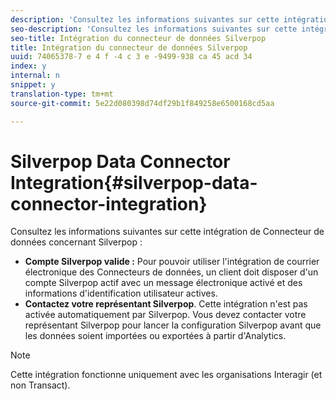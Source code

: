 ```yaml
---
description: 'Consultez les informations suivantes sur cette intégration de Connecteur de données concernant Silverpop. '
seo-description: 'Consultez les informations suivantes sur cette intégration de Connecteur de données concernant Silverpop. '
seo-title: Intégration du connecteur de données Silverpop
title: Intégration du connecteur de données Silverpop
uuid: 74065378-7 e 4 f -4 c 3 e -9499-938 ca 45 acd 34
index: y
internal: n
snippet: y
translation-type: tm+mt
source-git-commit: 5e22d080398d74df29b1f849258e6500168cd5aa

---
```



# Silverpop Data Connector Integration{#silverpop-data-connector-integration}

Consultez les informations suivantes sur cette intégration de Connecteur de données concernant Silverpop :

* **Compte Silverpop valide :** Pour pouvoir utiliser l'intégration de courrier électronique des Connecteurs de données, un client doit disposer d'un compte Silverpop actif avec un message électronique activé et des informations d'identification utilisateur actives.
* **Contactez votre représentant Silverpop**. Cette intégration n'est pas activée automatiquement par Silverpop. Vous devez contacter votre représentant Silverpop pour lancer la configuration Silverpop avant que les données soient importées ou exportées à partir d'Analytics.

>[!NOTE]
>
>Cette intégration fonctionne uniquement avec les organisations Interagir (et non Transact).

